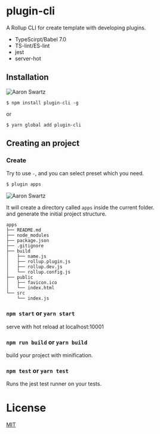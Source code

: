 # plugin-cli

A Rollup CLI for create template with developing plugins.

* TypeScirpt/Babel 7.0
* TS-lint/ES-lint
* jest
* server-hot



## Installation
![Aaron Swartz](https://t1.picb.cc/uploads/2018/12/22/JDCw3G.jpg)  

`$ npm install plugin-cli -g`  

or  

`$ yarn global add plugin-cli`

## Creating an project

### Create <name>
Try to use `-`, and you can select preset which you need. 

``` bash
$ plugin apps
```
![Aaron Swartz](https://t1.picb.cc/uploads/2018/12/22/JDC8Rr.gif)  

It will create a directory called `apps` inside the current folder.   
and generate the initial project structure.
   
```
apps
├── README.md
├── node_modules
├── package.json
├── .gitignore
├── build
│   ├── name.js
│   ├── rollup.plugin.js
│   ├── rollup.dev.js
│   └── rollup.config.js
├── public
│   ├── favicon.ico
│   └── index.html
└── src
    └── index.js
```
   
   
### `npm start` or `yarn start`  
   
serve with hot reload at localhost:10001  
    
### `npm run build` or `yarn build`  
    
build your project with minification.    
   
### `npm test` or `yarn test`  
    
Runs the jest test runner on your tests.  
   
   
# License
[MIT](http://opensource.org/licenses/MIT)

